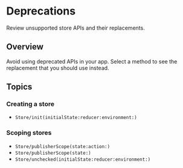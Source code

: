 # Deprecations

Review unsupported store APIs and their replacements.

## Overview

Avoid using deprecated APIs in your app. Select a method to see the replacement that you should use instead.

## Topics

### Creating a store

- ``Store/init(initialState:reducer:environment:)``

### Scoping stores

- ``Store/publisherScope(state:action:)``
- ``Store/publisherScope(state:)``
- ``Store/unchecked(initialState:reducer:environment:)``
